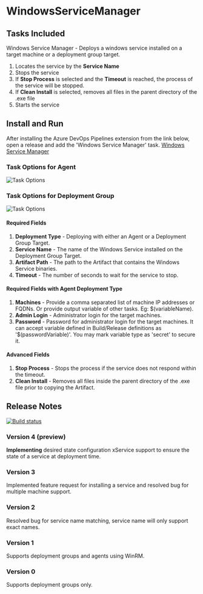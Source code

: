 # WindowsServiceManager

## Tasks Included

Windows Service Manager - Deploys a windows service installed on a target machine or a deployment group target.

1. Locates the service by the **Service Name**
2. Stops the service
3. If **Stop Process** is selected and the **Timeout** is reached, the process of the service will be stopped.
4. If **Clean Install** is selected, removes all files in the parent directory of the .exe file
5. Starts the service

## Install and Run

After installing the Azure DevOps Pipelines extension from the link below, open a release and add the 'Windows Service Manager' task.
[Windows Service Manager](https://marketplace.visualstudio.com/items?itemName=MDSolutions.WindowsServiceManagerWindowsServiceManager)

### Task Options for Agent

![Task Options](https://github.com/Dejulia489/WindowsServiceManager/blob/master/Images/TaskOptionsAgent.png?raw=true "Task Options Agent")

### Task Options for Deployment Group

![Task Options](https://github.com/Dejulia489/WindowsServiceManager/blob/master/Images/TaskOptionsDeploymentGroup.png?raw=true "Task Options Deployment Group")

#### Required Fields

1. **Deployment Type** - Deploying with either an Agent or a Deployment Group Target.
2. **Service Name** - The name of the Windows Service installed on the Deployment Group Target.
3. **Artifact Path** - The path to the Artifact that contains the Windows Service binaries.
4. **Timeout** - The number of seconds to wait for the service to stop.

#### Required Fields with Agent Deployment Type

1. **Machines** - Provide a comma separated list of machine IP addresses or FQDNs. Or provide output variable of other tasks. Eg: $(variableName).
2. **Admin Login** - Administrator login for the target machines.
3. **Password** - Password for administrator login for the target machines. It can accept variable defined in Build/Release definitions as '$(passwordVariable)'. You may mark variable type as 'secret' to secure it.

#### Advanced Fields

1. **Stop Process** - Stops the process if the service does not respond within the timeout.
2. **Clean Install** - Removes all files inside the parent directory of the .exe file prior to copying the Artifact.

## Release Notes

[![Build status](https://dev.azure.com/michaeldejulia/WindowsServiceManager/_apis/build/status/WindowsServiceManager)](https://dev.azure.com/michaeldejulia/WindowsServiceManager/_build/latest?definitionId=3)

### Version 4 (preview)

**Implementing** desired state configuration xService support to ensure the state of a service at deployment time.

### Version 3

Implemented feature request for installing a service and resolved bug for multiple machine support.

### Version 2

Resolved bug for service name matching, service name will only support exact names.

### Version 1

Supports deployment groups and agents using WinRM.

### Version 0

Supports deployment groups only.